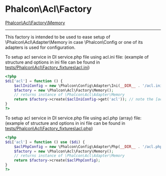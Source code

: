 
Phalcon\Acl\Factory
===================

[Phalcon\Acl\Factory\Memory](https://github.com/digitronac/incubator/blob/feature/acl-memory-adapter-factory/Library/Phalcon/Acl/Factory/Memory.php)
__________________________
This factory is intended to be used to ease setup of \Phalcon\Acl\Adapter\Memory
in case \Phalcon\Config or one of its adapters is used for configuration.

To setup acl service in DI service.php file using acl.ini file:
(example of structure and options in ini file can be found in [tests/Phalcon\Acl\Factory\_fixtures\acl.ini](https://github.com/phalcon/incubator/blob/1.3.0/tests/Phalcon/Acl/Factory/_fixtures/acl.ini))

```php
<?php
$di['acl'] = function () {
    $aclIniConfig = new \Phalcon\Config\Adapter\Ini(__DIR__ . '/acl.ini');
    $factory = new \Phalcon\Acl\Factory\Memory();
    // returns instance of \Phalcon\Acl\Adapter\Memory
    return $factory->create($aclIniConfig->get('acl')); // note the [acl] section in ini file
}
?>
```

To setup acl service in DI service.php file using acl.php (array) file:
(example of structure and options in ini file can be found in [tests/Phalcon\Acl\Factory\_fixtures\acl.php](https://github.com/phalcon/incubator/blob/1.3.0/tests/Phalcon/Acl/Factory/_fixtures/acl.php))

```php
<?php
$di['acl'] = function () use ($di) {
    $aclPhpConfig = new \Phalcon\Config\Adapter\Php(__DIR__ . '/acl.php');
    $factory = new \Phalcon\Acl\Factory\Memory();
    // returns instance of \Phalcon\Acl\Adapter\Memory
    return $factory->create($aclPhpConfig);
}
?>
```